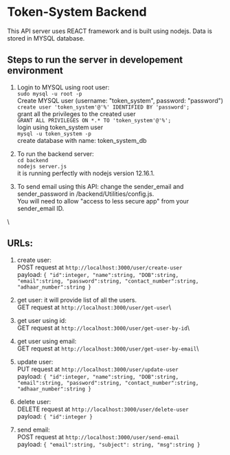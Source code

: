 # Token-System Backend
This API server uses REACT framework and is built using nodejs. Data is stored in MYSQL database.

## Steps to run the server in developement environment
1. Login to MYSQL using root user:\
	`sudo mysql -u root -p`\
Create MYSQL user (username: "token_system", password: "password")\
	`create user 'token_system'@'%' IDENTIFIED BY 'password';`\
grant all the privileges to the created user\
	`GRANT ALL PRIVILEGES ON *.* TO 'token_system'@'%';`\
login using token_system user\
	`mysql -u token_system -p`\
create database with name: token_system_db
 
2. To run the backend server:\
	`cd backend`\
	`nodejs server.js`\
it is running perfectly with nodejs version 12.16.1.

3. To send email using this API: change the sender_email and sender_password in /backend/Utilities/config.js.\
You will need to allow "access to less secure app" from your sender_email ID.

\
## URLs:
1. create user:\
POST request at `http://localhost:3000/user/create-user`\
payload: `{ "id":integer, "name":string, "DOB":string, "email":string, "password":string, "contact_number":string, "adhaar_number":string }`

2. get user: it will provide list of all the users.\
GET request at `http://localhost:3000/user/get-user`\

3. get user using id:\
GET request at `http://localhost:3000/user/get-user-by-id`\

4. get user using email:\
GET request at `http://localhost:3000/user/get-user-by-email`\

5. update user:\
PUT request at `http://localhost:3000/user/update-user`\
payload: `{ "id":integer, "name":string, "DOB":string, "email":string, "password":string, "contact_number":string, "adhaar_number":string }`

6. delete user:\
DELETE request at `http://localhost:3000/user/delete-user`\
payload: `{ "id":integer }`

7. send email:\
POST request at `http://localhost:3000/user/send-email`\
payload: `{ "email":string, "subject": string, "msg":string }`
